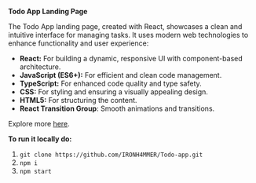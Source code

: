 **Todo App Landing Page**

The Todo App landing page, created with React, showcases a clean and intuitive interface for managing tasks. It uses modern web technologies to enhance functionality and user experience:

- **React:** For building a dynamic, responsive UI with component-based architecture.
- **JavaScript (ES6+):** For efficient and clean code management.
- **TypeScript:** For enhanced code quality and type safety.
- **CSS:** For styling and ensuring a visually appealing design.
- **HTML5:** For structuring the content.
- **React Transition Group**: Smooth animations and transitions.

Explore more [here](https://ironh4mmer.github.io/Todo-app/).

**To run it locally do:**

1. ```git clone https://github.com/IRONH4MMER/Todo-app.git```
2. ```npm i```
2. ```npm start```

